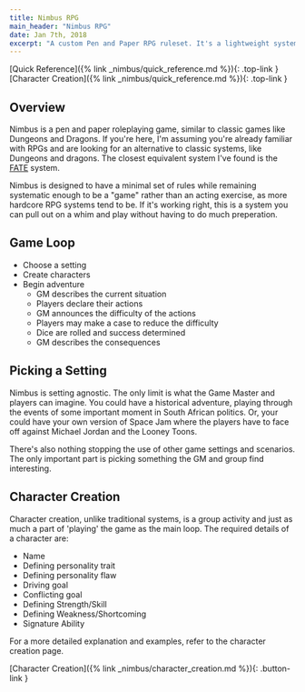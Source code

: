 ```yaml
---
title: Nimbus RPG
main_header: "Nimbus RPG"
date: Jan 7th, 2018
excerpt: "A custom Pen and Paper RPG ruleset. It's a lightweight system that prefers narrative context over stat lines to inform the game mechanics."
---
```


[Quick Reference]({% link _nimbus/quick_reference.md %}){: .top-link }
[Character Creation]({% link _nimbus/quick_reference.md %}){: .top-link }

## Overview
Nimbus is a pen and paper roleplaying game, similar to classic games like Dungeons and Dragons. If you're here, I'm assuming you're already familiar with RPGs and are looking for an alternative to classic systems, like Dungeons and dragons. The closest equivalent system I've found is the [FATE](https://fate-srd.com/) system. 

Nimbus is designed to have a minimal set of rules while remaining systematic enough to be a "game" rather than an acting exercise, as more hardcore RPG systems tend to be. If it's working right, this is a system you can pull out on a whim and play without having to do much preperation.

## Game Loop
* Choose a setting
* Create characters
* Begin adventure
	* GM describes the current situation
	* Players declare their actions
	* GM announces the difficulty of the actions
	* Players may make a case to reduce the difficulty
	* Dice are rolled and success determined
	* GM describes the consequences

## Picking a Setting
Nimbus is setting agnostic. The only limit is what the Game Master and players can imagine. You could have a historical adventure, playing through the events of some important moment in South African politics. Or, your could have your own version of Space Jam where the players have to face off against Michael Jordan and the Looney Toons.

There's also nothing stopping the use of other game settings and scenarios. The only important part is picking something the GM and group find interesting.

## Character Creation
Character creation, unlike traditional systems, is a group activity and just as much a part of 'playing' the game as the main loop. The required details of a character are:
* Name
* Defining personality trait
* Defining personality flaw
* Driving goal
* Conflicting goal
* Defining Strength/Skill
* Defining Weakness/Shortcoming
* Signature Ability

For a more detailed explanation and examples, refer to the character creation page.

[Character Creation]({% link _nimbus/character_creation.md %}){: .button-link }